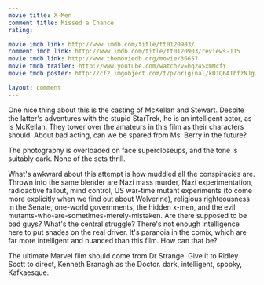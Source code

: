 ```yaml
---
movie title: X-Men
comment title: Missed a Chance
rating: 

movie imdb link: http://www.imdb.com/title/tt0120903/
comment imdb link: http://www.imdb.com/title/tt0120903/reviews-115
movie tmdb link: http://www.themoviedb.org/movie/36657
movie tmdb trailer: http://www.youtube.com/watch?v=hq24SxmMcfY
movie tmdb poster: http://cf2.imgobject.com/t/p/original/k01Q6ATbfzNJgw4Zuoj0LTY3T9x.jpg

layout: comment
---
```


One nice thing about this is the casting of McKellan and Stewart. Despite the latter's adventures with the stupid StarTrek, he is an intelligent actor, as is McKellan. They tower over the amateurs in this film as their characters should. About bad acting, can we be spared from Ms. Berry in the future?

The photography is overloaded on face supercloseups, and the tone is suitably dark. None of the sets thrill.

What's awkward about this attempt is how muddled all the conspiracies are. Thrown into the same blender are Nazi mass murder, Nazi experimentation, radioactive fallout, mind control, US war-time mutant experiments (to come more explicitly when we find out about Wolverine), religious righteousness in the Senate, one-world governments, the hidden x-men, and the evil mutants-who-are-sometimes-merely-mistaken. Are there supposed to be bad guys? What's the central struggle? There's not enough intelligence here to put shades on the real driver. It's paranoia in the comix, which are far more intelligent and nuanced than this film. How can that be?

The ultimate Marvel film should come from Dr Strange. Give it to Ridley Scott to direct, Kenneth Branagh as the Doctor. dark, intelligent, spooky, Kafkaesque.